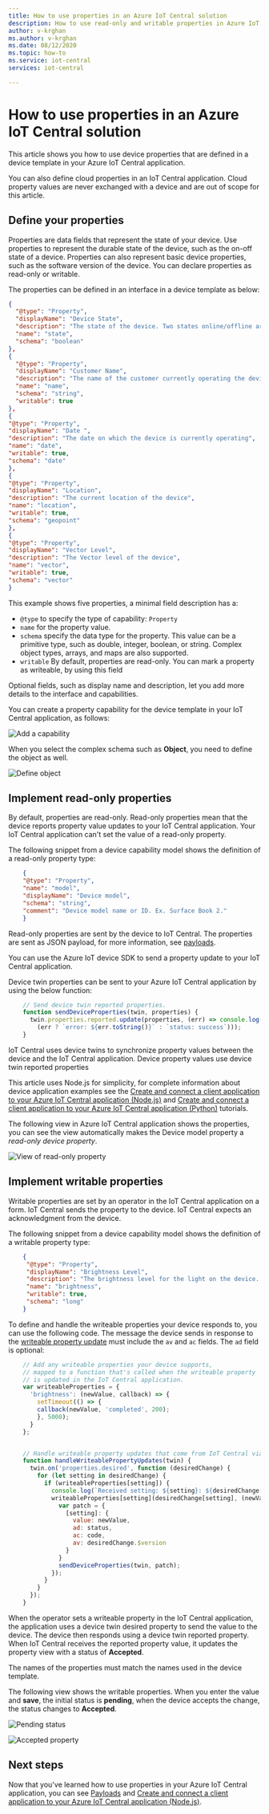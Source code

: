 ```yaml
---
title: How to use properties in an Azure IoT Central solution
description: How to use read-only and writable properties in Azure IoT Central solution
author: v-krghan
ms.author: v-krghan
ms.date: 08/12/2020
ms.topic: how-to
ms.service: iot-central
services: iot-central

---
```


# How to use properties in an Azure IoT Central solution

This article shows you how to use device properties that are defined in a device template in your Azure IoT Central application.

You can also define cloud properties in an IoT Central application. Cloud property values are never exchanged with a device and are out of scope for this article.

## Define your properties

Properties are data fields that represent the state of your device. Use properties to represent the durable state of the device, such as the on-off state of a device. Properties can also represent basic device properties, such as the software version of the device. You can declare properties as read-only or writable.

The properties can be defined in an interface in a device template as below:


```json
{
  "@type": "Property",
  "displayName": "Device State",
  "description": "The state of the device. Two states online/offline are available.",
  "name": "state",
  "schema": "boolean"
},
{
  "@type": "Property",
  "displayName": "Customer Name",
  "description": "The name of the customer currently operating the device.",
  "name": "name",
  "schema": "string",
  "writable": true
},
{
"@type": "Property",
"displayName": "Date ",
"description": "The date on which the device is currently operating",
"name": "date",
"writable": true,
"schema": "date"
},
{
"@type": "Property",
"displayName": "Location",
"description": "The current location of the device",
"name": "location",
"writable": true,
"schema": "geopoint"
},
{
"@type": "Property",
"displayName": "Vector Level",
"description": "The Vector level of the device",
"name": "vector",
"writable": true,
"schema": "vector"
}
```

This example shows five properties, a minimal field description has a:

- `@type` to specify the type of capability: `Property`
- `name` for the property value.
- `schema` specify the data type for the property. This value can be a primitive type, such as double, integer, boolean, or string. Complex object types, arrays, and maps are also supported.
- `writable` By default, properties are read-only. You can mark a property as writeable, by using this field

Optional fields, such as display name and description, let you add more details to the interface and capabilities.


You can create a property capability for the device template in your IoT Central application, as follows:

![Add a capability](./media/howto-use-properties/property.png)

When you select the complex schema such as **Object**, you need to define the object as well.

![Define object](./media/howto-use-properties/object.png)

## Implement read-only properties

By default, properties are read-only. Read-only properties mean that the device reports property value updates to your IoT Central application. Your IoT Central application can't set the value of a read-only property.


The following snippet from a device capability model shows the definition of a read-only property type:

```json
    {
    "@type": "Property",
    "name": "model",
    "displayName": "Device model",
    "schema": "string",
    "comment": "Device model name or ID. Ex. Surface Book 2."
    }
```
Read-only properties are sent by the device to IoT Central. The properties are sent as JSON payload, for more information, see [payloads](./concepts-telemetry-properties-commands.md).


You can use the Azure IoT device SDK to send a property update to your IoT Central application.

Device twin properties can be sent to your Azure IoT Central application by using the below function:

```javascript
    // Send device twin reported properties.
    function sendDeviceProperties(twin, properties) {
      twin.properties.reported.update(properties, (err) => console.log(`Sent device properties: ${JSON.stringify(properties)}; ` +
        (err ? `error: ${err.toString()}` : `status: success`)));
    }
```

IoT Central uses device twins to synchronize property values between the device and the IoT Central application. Device property values use device twin reported properties

This article uses Node.js for simplicity, for complete information about device application examples see the [Create and connect a client application to your Azure IoT Central application (Node.js)](tutorial-connect-device-nodejs.md) and [Create and connect a client application to your Azure IoT Central application (Python)](tutorial-connect-device-python.md) tutorials.

The following view in Azure IoT Central application shows the properties, you can see the view automatically makes the Device model property a _read-only device property_.

![View of read-only property](./media/howto-use-properties/read-only.png)


## Implement writable properties

Writable properties are set by an operator in the IoT Central application on a form. IoT Central sends the property to the device. IoT Central expects an acknowledgment from the device. 

The following snippet from a device capability model shows the definition of a writable property type:

```json
    {
     "@type": "Property",
     "displayName": "Brightness Level",
     "description": "The brightness level for the light on the device. Can be specified as 1 (high), 2 (medium), 3 (low)",
     "name": "brightness",
     "writable": true,
     "schema": "long"
    }
```

To define and handle the writeable properties your device responds to, you can use the following code. The message the device sends in response to the [writeable property update](concepts-telemetry-properties-commands.md#writeable-property-types) must include the `av` and `ac` fields. The `ad` field is optional:

```javascript
    // Add any writeable properties your device supports,
    // mapped to a function that's called when the writeable property
    // is updated in the IoT Central application.
    var writeableProperties = {
      'brightness': (newValue, callback) => {
        setTimeout(() => {
        callback(newValue, 'completed', 200);
        }, 5000);
      }
    };


    // Handle writeable property updates that come from IoT Central via the device twin.
    function handleWriteablePropertyUpdates(twin) {
      twin.on('properties.desired', function (desiredChange) {
        for (let setting in desiredChange) {
          if (writeableProperties[setting]) {
            console.log(`Received setting: ${setting}: ${desiredChange[setting]}`);
            writeableProperties[setting](desiredChange[setting], (newValue, status, code) => {
              var patch = {
                [setting]: {
                  value: newValue,
                  ad: status,
                  ac: code,
                  av: desiredChange.$version
                }
              }
              sendDeviceProperties(twin, patch);
            });
          }
        }
      });
    }
```

When the operator sets a writeable property in the IoT Central application, the application uses a device twin desired property to send the value to the device. The device then responds using a device twin reported property. When IoT Central receives the reported property value, it updates the property view with a status of **Accepted**.

The names of the properties must match the names used in the device template.

The following view shows the writable properties. When you enter the value and **save**, the initial status is **pending**, when the device accepts the change, the status changes to **Accepted**.

![Pending status](./media/howto-use-properties/status-pending.png)


![Accepted property](./media/howto-use-properties/accepted.png)

## Next steps

Now that you've learned how to use properties in your Azure IoT Central application, you can see [Payloads](concepts-telemetry-properties-commands.md) and [Create and connect a client application to your Azure IoT Central application (Node.js)](tutorial-connect-device-nodejs.md).